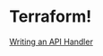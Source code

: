 # Terraform!


<div class="article-footer-nav">
    <a class="prev" href="api-handler.md"><i class="glyphicon glyphicon-chevron-left"></i> Writing an API Handler</a>
    <div class="spacer">
</div>